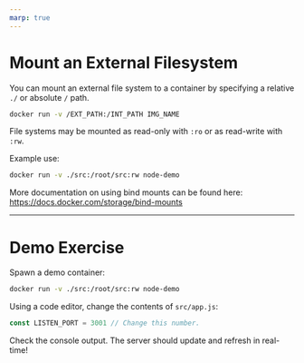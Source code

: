 ```yaml
---
marp: true
---
```


# Mount an External Filesystem

You can mount an external file system to a container by specifying a relative `./` or absolute `/` path.

```bash
docker run -v /EXT_PATH:/INT_PATH IMG_NAME
```

File systems may be mounted as read-only with `:ro` or as read-write with `:rw`.

Example use:

```bash
docker run -v ./src:/root/src:rw node-demo
```

More documentation on using bind mounts can be found here:
https://docs.docker.com/storage/bind-mounts

---

# Demo Exercise

Spawn a demo container:

```bash
docker run -v ./src:/root/src:rw node-demo
```

Using a code editor, change the contents of `src/app.js`:

```js
const LISTEN_PORT = 3001 // Change this number.
```
Check the console output. The server should update and refresh in real-time!